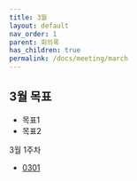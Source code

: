 ```yaml
---
title: 3월
layout: default
nav_order: 1
parent: 회의록
has_children: true
permalink: /docs/meeting/march
---
```


## 3월 목표

- 목표1
- 목표2

3월 1주차

- [0301](/docs/meeting/march/0301)
